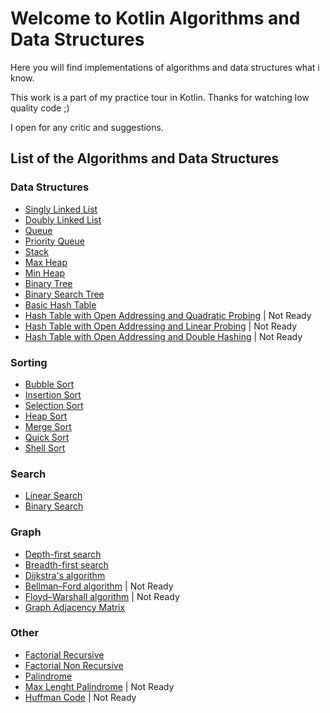 # Welcome to Kotlin Algorithms and Data Structures
Here you will find implementations of algorithms and data structures what i know.

This work is a part of my practice tour in Kotlin. Thanks for watching low quality code ;)

I open for any critic and suggestions.

## List of the Algorithms and Data Structures

### Data Structures

- [Singly Linked List](src/main/kotlin/structures/SinglyLinkedList.kt)
- [Doubly Linked List](src/main/kotlin/structures/DoublyLinkedList.kt)
- [Queue](src/main/kotlin/structures/Queue.kt)
- [Priority Queue](src/main/kotlin/structures/PriorityQueue.kt)
- [Stack](src/main/kotlin/structures/Stack.kt)
- [Max Heap](src/main/kotlin/structures/MaxHeap.kt)
- [Min Heap](src/main/kotlin/structures/MinHeap.kt)
- [Binary Tree](src/main/kotlin/structures/BinaryTree.kt)
- [Binary Search Tree](src/main/kotlin/structures/BinarySearchTree.kt)
- [Basic Hash Table](src/main/kotlin/structures/BasicHashTable.kt)
- [Hash Table with Open Addressing and Quadratic Probing](src/main/kotlin/structures/HashTableOpenAddressingQuadraticProbing.kt) | Not Ready
- [Hash Table with Open Addressing and Linear Probing](src/main/kotlin/structures/HashTableOpenAddressingLinearProbing.kt) | Not Ready
- [Hash Table with Open Addressing and Double Hashing](src/main/kotlin/structures/HashTableOpenAddressingDoubleHashing.kt) | Not Ready


### Sorting

- [Bubble Sort](src/main/kotlin/algorithms/sort/BubbleSort.kt)
- [Insertion Sort](src/main/kotlin/algorithms/sort/InsertionSort.kt)
- [Selection Sort](src/main/kotlin/algorithms/sort/SelectionSort.kt)
- [Heap Sort](src/main/kotlin/algorithms/sort/HeapSort.kt)
- [Merge Sort](src/main/kotlin/algorithms/sort/MergeSort.kt)
- [Quick Sort](src/main/kotlin/algorithms/sort/QuickSort.kt)
- [Shell Sort](src/main/kotlin/algorithms/sort/ShellSort.kt)


### Search

- [Linear Search](src/main/kotlin/algorithms/search/LinearSearch.kt)
- [Binary Search](src/main/kotlin/algorithms/search/BinarySearch.kt)


### Graph

- [Depth-first search](src/main/kotlin/algorithms/graph/DFS.kt)
- [Breadth-first search](src/main/kotlin/algorithms/graph/BFS.kt)
- [Dijkstra's algorithm](src/main/kotlin/algorithms/graph/Dijkstra.kt)
- [Bellman–Ford algorithm](src/main/kotlin/algorithms/graph/BellmanFord.kt) | Not Ready
- [Floyd–Warshall algorithm](src/main/kotlin/algorithms/graph/FloydWarshall.kt) | Not Ready
- [Graph Adjacency Matrix](src/main/kotlin/algorithms/graph/GraphAdjacencyMatrix.kt)


### Other

- [Factorial Recursive](src/main/kotlin/algorithms/other/FactorialRecursive.kt)
- [Factorial Non Recursive](src/main/kotlin/algorithms/other/FactorialNonRecursive.kt)
- [Palindrome](src/main/kotlin/algorithms/other/Palindrome.kt)
- [Max Lenght Palindrome](src/main/kotlin/algorithms/other/MaxLenghtPalindrome.kt) | Not Ready
- [Huffman Code](src/main/kotlin/algorithms/other/HuffmanCode.kt) | Not Ready


